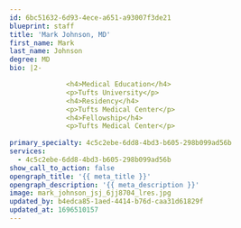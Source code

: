 ```yaml
---
id: 6bc51632-6d93-4ece-a651-a93007f3de21
blueprint: staff
title: 'Mark Johnson, MD'
first_name: Mark
last_name: Johnson
degree: MD
bio: |2-

              <h4>Medical Education</h4>
              <p>Tufts University</p>
              <h4>Residency</h4>
              <p>Tufts Medical Center</p>
              <h4>Fellowship</h4>
              <p>Tufts Medical Center</p>
          
primary_specialty: 4c5c2ebe-6dd8-4bd3-b605-298b099ad56b
services:
  - 4c5c2ebe-6dd8-4bd3-b605-298b099ad56b
show_call_to_action: false
opengraph_title: '{{ meta_title }}'
opengraph_description: '{{ meta_description }}'
image: mark_johnson_jsj_6jj8704_lres.jpg
updated_by: b4edca85-1aed-4414-b76d-caa31d61829f
updated_at: 1696510157
---
```


